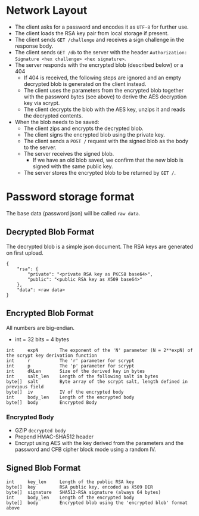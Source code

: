 Network Layout
==============

- The client asks for a password and encodes it as `UTF-8` for further use.
- The client loads the RSA key pair from local storage if present.
- The client sends `GET /challenge` and receives a sign challenge in the response body.
- The client sends `GET /db` to the server with the header `Authorization: Signature <hex challenge> <hex signature>`.
- The server responds with the encrypted blob (described below) or a 404
    + If 404 is received, the following steps are ignored and an empty decrypted blob is generated on the client instead.
    + The client uses the parameters from the encrypted blob together with the password bytes (see above) to derive the AES decryption key via scrypt.
    + The client decrypts the blob with the AES key, unzips it and reads the decrypted contents.
- When the blob needs to be saved:
    + The client zips and encrypts the decrypted blob.
    + The client signs the encrypted blob using the private key.
    + The client sends a `POST /` request with the signed blob as the body to the server.
    + The server receives the signed blob.
        * If we have an old blob saved, we confirm that the new blob is signed with the same public key.
    + The server stores the encrypted blob to be returned by `GET /`.

Password storage format
=======================

The base data (password json) will be called `raw data`.

Decrypted Blob Format
---------------------

The decrypted blob is a simple json document. The RSA keys are generated on first upload.

```
{
    "rsa": {
        "private": "<private RSA key as PKCS8 base64>",
        "public": "<public RSA key as X509 base64>"
    },
    "data": <raw data>
}
```

Encrypted Blob Format
---------------------

All numbers are big-endian.
- int = 32 bits = 4 bytes

```
int     expN        The exponent of the 'N' parameter (N = 2**expN) of the scrypt key derivation function
int     r           The 'r' parameter for scrypt
int     p           The 'p' parameter for scrypt
int     dkLen       Size of the derived key in bytes
int     salt_len    Length of the following salt in bytes
byte[]  salt        Byte array of the scrypt salt, length defined in previous field
byte[]  iv          IV of the encrypted body
int     body_len    Length of the encrypted body
byte[]  body        Encrypted Body
```

### Encrypted Body

- GZIP `decrypted body`
- Prepend HMAC-SHA512 header
- Encrypt using AES with the key derived from the parameters and the password and CFB cipher block mode using a random IV.

Signed Blob Format
------------------

```
int     key_len     Length of the public RSA key
byte[]  key         RSA public key, encoded as X509 DER
byte[]  signature   SHA512-RSA signature (always 64 bytes)
int     body_len    Length of the encrypted body
byte[]  body        Encrypted blob using the 'encrypted blob' format above
```
